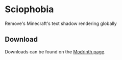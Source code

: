 # Sciophobia

Remove's Minecraft's text shadow rendering globally

## Download


Downloads can be found on the [Modrinth page](https://modrinth.com/mod/sciophobia).

